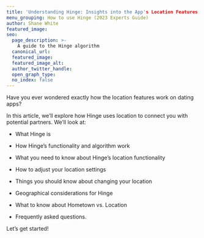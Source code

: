 ```yaml
---
title: 'Understanding Hinge: Insights into the App's Location Features'
menu_grouping: How to use Hinge (2023 Experts Guide)
author: Shane White
featured_image: 
seo:
  page_description: >-
    A guide to the Hinge algorithm
  canonical_url:
  featured_image:
  featured_image_alt:
  author_twitter_handle:
  open_graph_type:
  no_index: false    
---
```


<p>Have you ever wondered exactly how the location features work on dating apps?&nbsp;</p>
<p></p>
<p>In this article, we&rsquo;ll explore how Hinge uses location to connect you with potential partners. We&rsquo;ll look at:</p>
<p></p>
<ul>
<li>
<p>What Hinge is</p>
</li>
</ul>
<p></p>
<ul>
<li>
<p>How Hinge&rsquo;s functionality and algorithm work</p>
</li>
</ul>
<p></p>
<ul>
<li>
<p>What you need to know about Hinge&rsquo;s location functionality</p>
</li>
</ul>
<p></p>
<ul>
<li>
<p>How to adjust your location settings</p>
</li>
</ul>
<p></p>
<ul>
<li>
<p>Things you should know about changing your location</p>
</li>
</ul>
<p></p>
<ul>
<li>
<p>Geographical considerations for Hinge</p>
</li>
</ul>
<p></p>
<ul>
<li>
<p>What to know about Hometown vs. Location</p>
</li>
</ul>
<p></p>
<ul>
<li>
<p>Frequently asked questions.</p>
</li>
</ul>
<p></p>
<p>Let&rsquo;s get started!</p>
<p><br><br></p>

